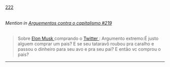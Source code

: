 [222](https://github.com/guilhermeprokisch/guilherme/issues/222) 
###### 




 ######  Mention in [Arguementos contra o capitalismo #219](Arguementos-contra-o-capitalismo-#219)  
 > Sobre [ Elon Musk  ](-Elon-Musk--) comprando o [  Twitter  ](--Twitter--): Argumento extremo:É justo alguem comprar um pais? E se seu tataravô roubou pra caralho e passou o dinheiro para seu avo e pra seu pai? E então vc comprou o pais?

-------------------------------------------------------------------------------

